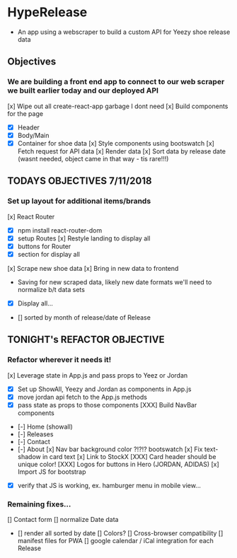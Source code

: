 # HypeRelease
- An app using a webscraper to build a custom API for Yeezy shoe release data

## Objectives

### We are building a front end app to connect to our web scraper we built earlier today and our deployed API

[x] Wipe out all create-react-app garbage I dont need
[x] Build components for the page
- [x] Header
- [x] Body/Main
- [x] Container for shoe data
[x] Style components using bootswatch
[x] Fetch request for API data
[x] Render data
[x] Sort data by release date (wasnt needed, object came in that way - tis rare!!!)

## TODAYS OBJECTIVES 7/11/2018

### Set up layout for additional items/brands
[x] React Router
  - [x] npm install react-router-dom
  - [x] setup Routes
[x] Restyle landing to display all
- [x] buttons for Router
- [x] section for display all

[x] Scrape new shoe data
[x] Bring in new data to frontend
* Saving for new scraped data, likely new date formats we'll need to normalize b/t data sets
- [x] Display all...
- [] sorted by month of release/date of Release

## TONIGHT's REFACTOR OBJECTIVE

### Refactor wherever it needs it!

[x] Leverage state in App.js and pass props to Yeez or Jordan
- [x] Set up ShowAll, Yeezy and Jordan as components in App.js
- [x] move jordan api fetch to the App.js methods
- [x] pass state as props to those components
[XXX] Build NavBar components
- [-] Home (showall)
- [-] Releases
- [-] Contact
- [-] About
[x] Nav bar background color ?!?!? bootswatch
[x] Fix text-shadow in card text
[x] Link to StockX
[XXX] Card header should be unique color!
[XXX] Logos for buttons in Hero (JORDAN, ADIDAS)
[x] Import JS for bootstrap
- [x] verify that JS is working, ex. hamburger menu in mobile view...


### Remaining fixes...
[] Contact form
[] normalize Date data
- [] render all sorted by date
[] Colors?
[] Cross-browser compatibility
[] manifest files for PWA
[] google calendar / iCal integration for each Release
